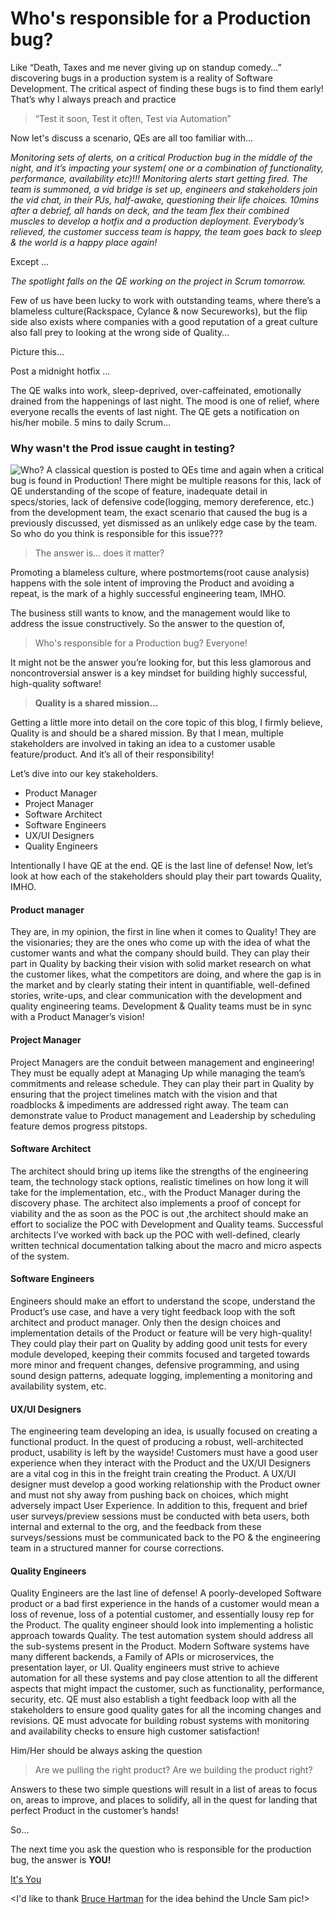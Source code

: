 # Who's responsible for a Production bug?

Like “Death, Taxes and me never giving up on standup comedy…” discovering bugs in a production system is a reality of Software Development. The critical aspect of finding these bugs is to find them early! That’s why I always preach and practice
> “Test it soon, Test it often, Test via Automation”

Now let's discuss a scenario, QEs are all too familiar with…

*Monitoring sets of alerts, on a critical Production bug in the middle of the night, and it’s impacting your system( one or a combination of functionality, performance, availability etc)!!! Monitoring alerts start getting fired. The team is summoned, a vid bridge is set up, engineers and stakeholders join the vid chat, in their PJs, half-awake, questioning their life choices. 10mins after a debrief, all hands on deck, and the team flex their combined muscles to develop a hotfix and a production deployment. Everybody’s relieved, the customer success team is happy, the team goes back to sleep & the world is a happy place again!*

Except …

*The spotlight falls on the QE working on the project in Scrum tomorrow.*

Few of us have been lucky to work with outstanding teams, where there’s a blameless culture(Rackspace, Cylance & now Secureworks), but the flip side also exists where companies with a good reputation of a great culture also fall prey to looking at the wrong side of Quality…

Picture this...

Post a midnight hotfix ...

The QE walks into work, sleep-deprived, over-caffeinated, emotionally drained from the happenings of last night. The mood is one of relief, where everyone recalls the events of last night. The QE gets a notification on his/her mobile. 5 mins to daily Scrum…

### Why wasn't the Prod issue caught in testing?
![Who?](https://miro.medium.com/max/700/0*PXDYGmE91VMbt214)
A classical question is posted to QEs time and again when a critical bug is found in Production! There might be multiple reasons for this, lack of QE understanding of the scope of feature, inadequate detail in specs/stories, lack of defensive code(logging, memory dereference, etc.) from the development team, the exact scenario that caused the bug is a previously discussed, yet dismissed as an unlikely edge case by the team. So who do you think is responsible for this issue???

> The answer is… does it matter?

Promoting a blameless culture, where postmortems(root cause analysis) happens with the sole intent of improving the Product and avoiding a repeat, is the mark of a highly successful engineering team, IMHO.

The business still wants to know, and the management would like to address the issue constructively. So the answer to the question of,

> Who's responsible for a Production bug? Everyone!


It might not be the answer you’re looking for, but this less glamorous and noncontroversial answer is a key mindset for building highly successful, high-quality software!

> **Quality is a shared mission…**

Getting a little more into detail on the core topic of this blog, I firmly believe, Quality is and should be a shared mission. By that I mean, multiple stakeholders are involved in taking an idea to a customer usable feature/product. And it’s all of their responsibility!

Let’s dive into our key stakeholders.
- Product Manager
- Project Manager
- Software Architect
- Software Engineers
- UX/UI Designers
- Quality Engineers

Intentionally I have QE at the end. QE is the last line of defense! Now, let’s look at how each of the stakeholders should play their part towards Quality, IMHO.

#### Product manager
They are, in my opinion, the first in line when it comes to Quality! They are the visionaries; they are the ones who come up with the idea of what the customer wants and what the company should build. They can play their part in Quality by backing their vision with solid market research on what the customer likes, what the competitors are doing, and where the gap is in the market and by clearly stating their intent in quantifiable, well-defined stories, write-ups, and clear communication with the development and quality engineering teams. Development & Quality teams must be in sync with a Product Manager’s vision!

#### Project Manager
Project Managers are the conduit between management and engineering! They must be equally adept at Managing Up while managing the team’s commitments and release schedule. They can play their part in Quality by ensuring that the project timelines match with the vision and that roadblocks & impediments are addressed right away. The team can demonstrate value to Product management and Leadership by scheduling feature demos progress pitstops.

#### Software Architect
The architect should bring up items like the strengths of the engineering team, the technology stack options, realistic timelines on how long it will take for the implementation, etc., with the Product Manager during the discovery phase. The architect also implements a proof of concept for viability and the as soon as the POC is out ,the architect should make an effort to socialize the POC with Development and Quality teams. Successful architects I’ve worked with back up the POC with well-defined, clearly written technical documentation talking about the macro and micro aspects of the system.

#### Software Engineers
Engineers should make an effort to understand the scope, understand the Product’s use case, and have a very tight feedback loop with the soft architect and product manager. Only then the design choices and implementation details of the Product or feature will be very high-quality! They could play their part on Quality by adding good unit tests for every module developed, keeping their commits focused and targeted towards more minor and frequent changes, defensive programming, and using sound design patterns, adequate logging, implementing a monitoring and availability system, etc.

#### UX/UI Designers
The engineering team developing an idea, is usually focused on creating a functional product. In the quest of producing a robust, well-architected product, usability is left by the wayside! Customers must have a good user experience when they interact with the Product and the UX/UI Designers are a vital cog in this in the freight train creating the Product. A UX/UI designer must develop a good working relationship with the Product owner and must not shy away from pushing back on choices, which might adversely impact User Experience. In addition to this, frequent and brief user surveys/preview sessions must be conducted with beta users, both internal and external to the org, and the feedback from these surveys/sessions must be communicated back to the PO & the engineering team in a structured manner for course corrections.

#### Quality Engineers
Quality Engineers are the last line of defense! A poorly-developed Software product or a bad first experience in the hands of a customer would mean a loss of revenue, loss of a potential customer, and essentially lousy rep for the Product. The quality engineer should look into implementing a holistic approach towards Quality. The test automation system should address all the sub-systems present in the Product. Modern Software systems have many different backends, a Family of APIs or microservices, the presentation layer, or UI. Quality engineers must strive to achieve automation for all these systems and pay close attention to all the different aspects that might impact the customer, such as functionality, performance, security, etc. QE must also establish a tight feedback loop with all the stakeholders to ensure good quality gates for all the incoming changes and revisions. QE must advocate for building robust systems with monitoring and availability checks to ensure high customer satisfaction!

Him/Her should be always asking the question

> Are we pulling the right product?
> Are we building the product right?

Answers to these two simple questions will result in a list of areas to focus on, areas to improve, and places to solidify, all in the quest for landing that perfect Product in the customer’s hands!

So… 

The next time you ask the question who is responsible for the production bug, the answer is **YOU!**

[It's You](https://images.app.goo.gl/1pm1JFastumy2NX68)

<I'd like to thank [Bruce Hartman](https://github.com/BruceIanHartman) for the idea behind the Uncle Sam pic!>

